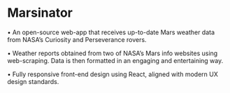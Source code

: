 # Marsinator
• An open-source web-app that receives up-to-date Mars weather data from NASA’s Curiosity and Perseverance rovers.

• Weather reports obtained from two of NASA’s Mars info websites using web-scraping. Data is then formatted in an engaging and entertaining way.

• Fully responsive front-end design using React, aligned with modern UX design standards.
